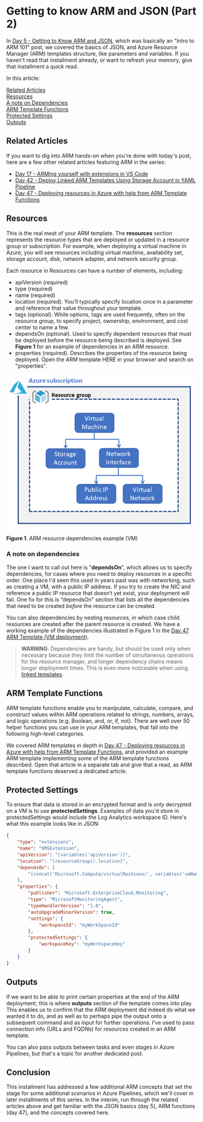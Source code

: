 # Getting to know ARM and JSON (Part 2)

In [Day 5 - Getting to Know ARM and JSON](https://github.com/starkfell/100DaysOfIaC/blob/master/articles/day.5.getting.to.know.arm.and.json.md), which was basically an "Intro to ARM 101" post, we covered the basics of JSON, and Azure Resource Manager (ARM) templates structure, like parameters and variables. If you haven't read that installment already, or want to refresh your memory, give that installment a quick read.

In this article:

[Related Articles](#related-articles) </br>
[Resources](#resources) </br>
[A note on Dependencies](#a-note-on-dependencies) </br>
[ARM Template Functions](#arm-template-functions) </br>
[Protected Settings](#) </br>
[Outputs](#) </br>

## Related Articles

If you want to dig into ARM hands-on when you're done with today's post, here are a few other related articles featuring ARM in the series:

- [Day 17 - ARMing yourself with extensions in VS Code](https://github.com/starkfell/100DaysOfIaC/blob/master/articles/day.17.arm.template.extensions.vs.code.md)
- [Day 42 - Deploy Linked ARM Templates Using Storage Account in YAML Pipeline](https://github.com/starkfell/100DaysOfIaC/blob/master/articles/day.42.deploy.nested.arm.templates.using.storage.accounts.in.yaml.pipeline.md)
- [Day 47 - Deploying resources in Azure with help from ARM Template Functions](https://github.com/starkfell/100DaysOfIaC/blob/master/articles/day.47.deploy.mult.res.arm.md)

## Resources

This is the real meat of your ARM template. The **resources** section represents the resource types that are deployed or updated in a resource group or subscription. For example, when deploying a virtual machine in Azure, you will see resources including virtual machine, availability set, storage account, disk, network adapter, and network security group.

Each resource in Resources can have a number of elements, including:

- apiVersion (required)
- type (required)
- name (required)
- location (required). You'll typically specify location once in a parameter and reference that value throughout your template.
- tags (optional). While options, tags are used frequently, often on the resource group, to specify project, ownership, environment, and cost center to name a few.
- dependsOn (optional). Used to specify dependent resources that must be deployed before the resource being described is deployed. See **Figure 1** for an example of dependencies in an ARM resource.
- properties (required). Describes the properties of the resource being deployed. Open the ARM template HERE in your browser and search on "properties".

![001](../images/day53/fig1.arm.vm.ex.png)

**Figure 1**. ARM resource dependencies example (VM)

### A note on dependencies

The one I want to call out here is "**dependsOn**", which allows us to specify dependencies, for cases where you need to deploy resources in a specific order. One place I'd seen this used in years past was with networking, such as creating a VM, with a public IP address. If you try to create the NIC and reference a public IP resource that doesn’t yet exist, your deployment will fail. One fix for this is “dependsOn” section that lists all the dependencies that need to be created *before* the resource can be created.

You can also dependencies by nesting resources, in which case child resources are created after the parent resource is created. We have a working example of the dependencies illustrated in Figure 1 in the [Day 47 ARM Template (VM deployment)](https://github.com/starkfell/100DaysOfIaC/blob/master/resources/day47/multi-vm-temp.json).

> **WARNING**: Dependencies are handy, but should be used only when necessary because they limit the number of simultaneous operations for the resource manager, and longer dependency chains means longer deployment times. This is even more noticeable when using [linked templates](https://docs.microsoft.com/en-us/azure/azure-resource-manager/resource-group-linked-templates).

## ARM Template Functions

ARM template functions enable you to manipulate, calculate, compare, and construct values within ARM operations related to strings, numbers, arrays, and logic operations (e.g. Boolean, and, or, if, not). There are well over 50 helper functions you can use in your ARM templates, that fall into the following high-level categories.

We covered ARM templates in depth in [Day 47 - Deploying resources in Azure with help from ARM Template Functions](https://github.com/starkfell/100DaysOfIaC/blob/master/articles/day.47.deploy.mult.res.arm.md), and provided an example ARM template implementing some of the ARM template functions described. Open that article in a separate tab and give that a read, as ARM template functions deserved a dedicated article.

## Protected Settings

To ensure that data is stored in an encrypted format and is only decrypted on a VM is to use **protectedSettings**. Examples of data you'd store in protectedSettings would include the Log Analytics workspace ID. Here's what this example looks like in JSON:

``` JSON
{
	"type": "extensions",
	"name": "OMSExtension",
	"apiVersion": "[variables('apiVersion')]",
	"location": "[resourceGroup().location]",
	"dependsOn": [
		"[concat('Microsoft.Compute/virtualMachines/', variables('vmName'))]"
	],
	"properties": {
		"publisher": "Microsoft.EnterpriseCloud.Monitoring",
		"type": "MicrosoftMonitoringAgent",
		"typeHandlerVersion": "1.0",
		"autoUpgradeMinorVersion": true,
		"settings": {
			"workspaceId": "myWorkSpaceId"
		},
		"protectedSettings": {
			"workspaceKey": "myWorkspaceKey"
		}
	}
}
```

## Outputs

If we want to be able to print certain properties at the end of the ARM deployment, this is where **outputs** section of the template comes into play. This enables us to confirm that the ARM deployment did indeed do what we wanted it to do, and as well as to perhaps pipe the output onto a subsequent command and as input for further operations. I've  used to pass connection info (URLs and FQDNs) for resources created in an ARM template.

You can also pass outputs between tasks and even stages in Azure Pipelines, but that's a topic for another dedicated post.

## Conclusion

This installment has addressed a few additional ARM concepts that set the stage for some additional scenarios in Azure Pipelines, which we'll cover in later installments of this series. In the interim, run through the related articles above and get familiar with the JSON basics (day 5), ARM functions (day 47), and the concepts covered here.